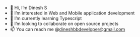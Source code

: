 - 👋 Hi, I’m Dinesh S
- 👀 I’m interested in Web and Mobile application development
- 🌱 I’m currently learning Typescript
- 💞️ I’m looking to collaborate on open source projects
- 📫 You can reach me @dineshbbdeveloper@gmail.com

<!---
dineshsdev/dineshsdev is a ✨ special ✨ repository because its `README.md` (this file) appears on your GitHub profile.
You can click the Preview link to take a look at your changes.
--->
